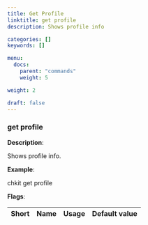 ```yaml
---
title: Get Profile
linktitle: get profile
description: Shows profile info

categories: []
keywords: []

menu:
  docs:
    parent: "commands"
    weight: 5

weight: 2

draft: false
---
```


### get profile

**Description**:

Shows profile info.

**Example**:

chkit get profile

**Flags**:

| Short | Name | Usage | Default value |
| ----- | ---- | ----- | ------------- |



